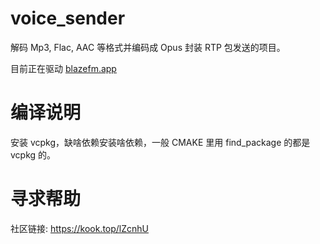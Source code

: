 # voice_sender
解码 Mp3, Flac, AAC 等格式并编码成 Opus 封装 RTP 包发送的项目。

目前正在驱动 [blazefm.app](https://kook.vip/Q3cl1q)

# 编译说明
安装 vcpkg，缺啥依赖安装啥依赖，一般 CMAKE 里用 find_package 的都是 vcpkg 的。

# 寻求帮助
社区链接: https://kook.top/lZcnhU

